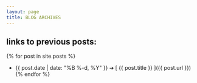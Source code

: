 ```yaml
---
layout: page
title: BLOG ARCHIVES
---
```


## links to previous posts:

{% for post in site.posts %}
  * {{ post.date | date: "%B %-d, %Y" }} &#10132; [ {{ post.title }} ]({{ post.url }})
{% endfor %}
